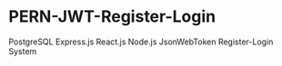 # PERN-JWT-Register-Login
PostgreSQL Express.js React.js Node.js JsonWebToken Register-Login System
